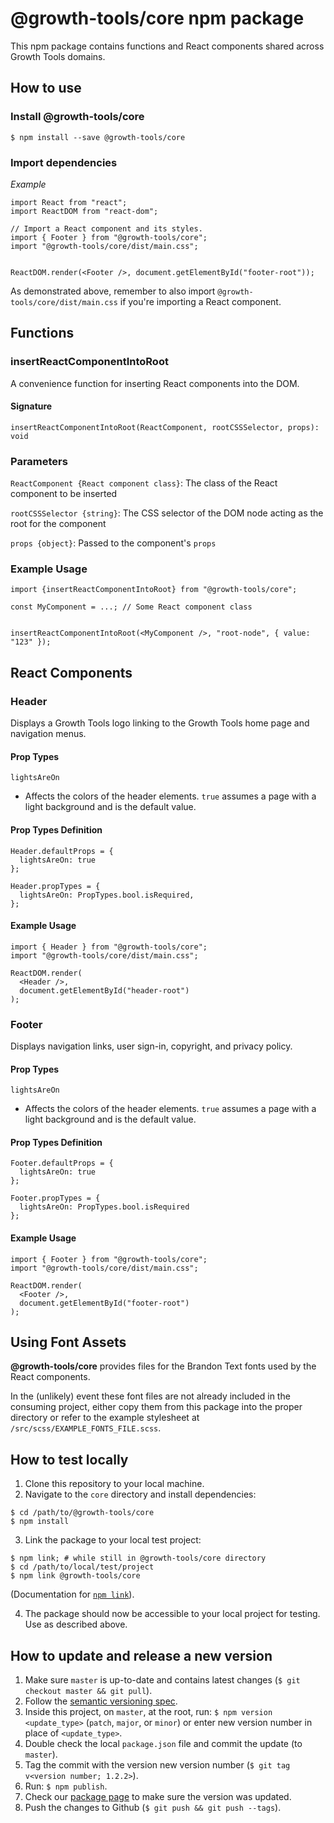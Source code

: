 # @growth-tools/core npm package

This npm package contains functions and React components shared across Growth Tools domains.

## How to use

### Install @growth-tools/core

`$ npm install --save @growth-tools/core`

### Import dependencies

*Example*

```
import React from "react";
import ReactDOM from "react-dom";

// Import a React component and its styles.
import { Footer } from "@growth-tools/core";
import "@growth-tools/core/dist/main.css";


ReactDOM.render(<Footer />, document.getElementById("footer-root"));

```

As demonstrated above, remember to also import `@growth-tools/core/dist/main.css` if you're importing a React component.

## Functions

### insertReactComponentIntoRoot

A convenience function for inserting React components into the DOM.

#### Signature

`insertReactComponentIntoRoot(ReactComponent, rootCSSSelector, props): void`

### Parameters

`ReactComponent {React component class}`: The class of the React component to be inserted

`rootCSSSelector {string}`: The CSS selector of the DOM node acting as the root for the component

`props {object}`: Passed to the component's `props`

### Example Usage

```
import {insertReactComponentIntoRoot} from "@growth-tools/core";

const MyComponent = ...; // Some React component class


insertReactComponentIntoRoot(<MyComponent />, "root-node", { value: "123" });
```

## React Components

### Header

Displays a Growth Tools logo linking to the Growth Tools home page and navigation menus.

#### Prop Types

`lightsAreOn`
- Affects the colors of the header elements. `true` assumes a page with a light background and is the default value.

#### Prop Types Definition

```
Header.defaultProps = {
  lightsAreOn: true
};

Header.propTypes = {
  lightsAreOn: PropTypes.bool.isRequired,
};
```

#### Example Usage

```
import { Header } from "@growth-tools/core";
import "@growth-tools/core/dist/main.css";

ReactDOM.render(
  <Header />,
  document.getElementById("header-root")
);
```


### Footer

Displays navigation links, user sign-in, copyright, and privacy policy.

#### Prop Types

`lightsAreOn`
- Affects the colors of the header elements. `true` assumes a page with a light background and is the default value.

#### Prop Types Definition

```
Footer.defaultProps = {
  lightsAreOn: true
};

Footer.propTypes = {
  lightsAreOn: PropTypes.bool.isRequired
};
```

#### Example Usage

```
import { Footer } from "@growth-tools/core";
import "@growth-tools/core/dist/main.css";

ReactDOM.render(
  <Footer />,
  document.getElementById("footer-root")
);
```

## Using Font Assets

**@growth-tools/core** provides files for the Brandon Text fonts used by the React components.

In the (unlikely) event these font files are not already included in the consuming project, either copy them from this package into the proper directory or refer to the example stylesheet at `/src/scss/EXAMPLE_FONTS_FILE.scss`.


## How to test locally

1. Clone this repository to your local machine.
2. Navigate to the `core` directory and install dependencies:
```
$ cd /path/to/@growth-tools/core
$ npm install
```
3. Link the package to your local test project:
```
$ npm link; # while still in @growth-tools/core directory
$ cd /path/to/local/test/project
$ npm link @growth-tools/core
```
(Documentation for [`npm link`](https://docs.npmjs.com/cli/link.html)).

4. The package should now be accessible to your local project for testing. Use as described above.

## How to update and release a new version

1. Make sure `master` is up-to-date and contains latest changes (`$ git checkout master && git pull`).
1. Follow the [semantic versioning spec](https://semver.org/).
1. Inside this project, on `master`, at the root, run: `$ npm version <update_type>` (`patch`, `major`, or `minor`) or enter new version number in place of `<update_type>`.
1. Double check the local `package.json` file and commit the update (to `master`).
1. Tag the commit with the version new version number (`$ git tag v<version number; 1.2.2>`).
1. Run: `$ npm publish`.
1. Check our [package page](https://www.npmjs.com/package/@growth-tools/core) to make sure the version was updated.
1. Push the changes to Github (`$ git push && git push --tags`).

